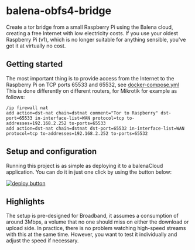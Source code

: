 # balena-obfs4-bridge

Create a tor bridge from a small Raspberry Pi using the Balena cloud, creating a free Internet with low electricity costs. If you use your oldest Raspberry Pi (v1), which is no longer suitable for anything sensible, you've got it at virtually no cost. 

## Getting started

The most important thing is to provide access from the Internet to the Raspberry Pi on TCP ports 65533 and 65532, see [docker-compose.yml](docker-compose.yml) This is done differently on different routers, for Mikrotik for example as follows:

```
/ip firewall nat
add action=dst-nat chain=dstnat comment="Tor to Raspberry" dst-port=65533 in-interface-list=WAN protocol=tcp to-addresses=192.168.2.252 to-ports=65533
add action=dst-nat chain=dstnat dst-port=65532 in-interface-list=WAN protocol=tcp to-addresses=192.168.2.252 to-ports=65532
```

## Setup and configuration

Running this project is as simple as deploying it to a balenaCloud application. You can do it in just one click by using the button below:

[![deploy button](https://balena.io/deploy.svg)](https://dashboard.balena-cloud.com/deploy?repoUrl=https://gitlab.torproject.org/hufhendr/balena-obfs4-bridge&defaultDeviceType=raspberry-pi)

## Highlights
The setup is pre-designed for Broadband, it assumes a consumption of around 3Mbps, a volume that no one should miss on either the download or upload side. In practice, there is no problem watching high-speed streams with this at the same time. However, you want to test it individually and adjust the speed if necessary.

